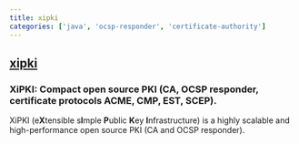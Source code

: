 ```yaml
---
title: xipki
categories: ['java', 'ocsp-responder', 'certificate-authority']
---
```

## [xipki](https://github.com/xipki/xipki)

### XiPKI: Compact open source PKI (CA, OCSP responder, certificate protocols ACME, CMP, EST, SCEP).

XiPKI (e**X**tensible s**I**mple **P**ublic **K**ey **I**nfrastructure) is
a highly scalable and high-performance open source PKI (CA and OCSP responder).
